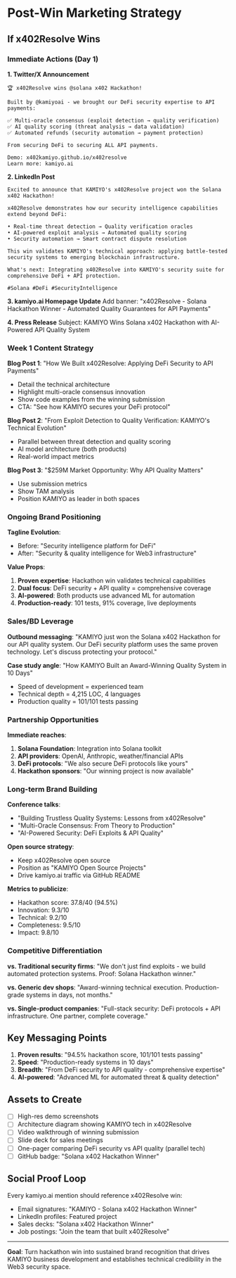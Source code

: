 # Post-Win Marketing Strategy

## If x402Resolve Wins

### Immediate Actions (Day 1)

**1. Twitter/X Announcement**
```
🏆 x402Resolve wins @solana x402 Hackathon!

Built by @kamiyoai - we brought our DeFi security expertise to API payments:

✅ Multi-oracle consensus (exploit detection → quality verification)
✅ AI quality scoring (threat analysis → data validation)
✅ Automated refunds (security automation → payment protection)

From securing DeFi to securing ALL API payments.

Demo: x402kamiyo.github.io/x402resolve
Learn more: kamiyo.ai
```

**2. LinkedIn Post**
```
Excited to announce that KAMIYO's x402Resolve project won the Solana x402 Hackathon!

x402Resolve demonstrates how our security intelligence capabilities extend beyond DeFi:

• Real-time threat detection → Quality verification oracles
• AI-powered exploit analysis → Automated quality scoring
• Security automation → Smart contract dispute resolution

This win validates KAMIYO's technical approach: applying battle-tested security systems to emerging blockchain infrastructure.

What's next: Integrating x402Resolve into KAMIYO's security suite for comprehensive DeFi + API protection.

#Solana #DeFi #SecurityIntelligence
```

**3. kamiyo.ai Homepage Update**
Add banner: "x402Resolve - Solana Hackathon Winner - Automated Quality Guarantees for API Payments"

**4. Press Release**
Subject: KAMIYO Wins Solana x402 Hackathon with AI-Powered API Quality System

### Week 1 Content Strategy

**Blog Post 1**: "How We Built x402Resolve: Applying DeFi Security to API Payments"
- Detail the technical architecture
- Highlight multi-oracle consensus innovation
- Show code examples from the winning submission
- CTA: "See how KAMIYO secures your DeFi protocol"

**Blog Post 2**: "From Exploit Detection to Quality Verification: KAMIYO's Technical Evolution"
- Parallel between threat detection and quality scoring
- AI model architecture (both products)
- Real-world impact metrics

**Blog Post 3**: "$259M Market Opportunity: Why API Quality Matters"
- Use submission metrics
- Show TAM analysis
- Position KAMIYO as leader in both spaces

### Ongoing Brand Positioning

**Tagline Evolution**:
- Before: "Security intelligence platform for DeFi"
- After: "Security & quality intelligence for Web3 infrastructure"

**Value Props**:
1. **Proven expertise**: Hackathon win validates technical capabilities
2. **Dual focus**: DeFi security + API quality = comprehensive coverage
3. **AI-powered**: Both products use advanced ML for automation
4. **Production-ready**: 101 tests, 91% coverage, live deployments

### Sales/BD Leverage

**Outbound messaging**:
"KAMIYO just won the Solana x402 Hackathon for our API quality system. Our DeFi security platform uses the same proven technology. Let's discuss protecting your protocol."

**Case study angle**:
"How KAMIYO Built an Award-Winning Quality System in 10 Days"
- Speed of development = experienced team
- Technical depth = 4,215 LOC, 4 languages
- Production quality = 101/101 tests passing

### Partnership Opportunities

**Immediate reaches**:
1. **Solana Foundation**: Integration into Solana toolkit
2. **API providers**: OpenAI, Anthropic, weather/financial APIs
3. **DeFi protocols**: "We also secure DeFi protocols like yours"
4. **Hackathon sponsors**: "Our winning project is now available"

### Long-term Brand Building

**Conference talks**:
- "Building Trustless Quality Systems: Lessons from x402Resolve"
- "Multi-Oracle Consensus: From Theory to Production"
- "AI-Powered Security: DeFi Exploits & API Quality"

**Open source strategy**:
- Keep x402Resolve open source
- Position as "KAMIYO Open Source Projects"
- Drive kamiyo.ai traffic via GitHub README

**Metrics to publicize**:
- Hackathon score: 37.8/40 (94.5%)
- Innovation: 9.3/10
- Technical: 9.2/10
- Completeness: 9.5/10
- Impact: 9.8/10

### Competitive Differentiation

**vs. Traditional security firms**:
"We don't just find exploits - we build automated protection systems. Proof: Solana Hackathon winner."

**vs. Generic dev shops**:
"Award-winning technical execution. Production-grade systems in days, not months."

**vs. Single-product companies**:
"Full-stack security: DeFi protocols + API infrastructure. One partner, complete coverage."

## Key Messaging Points

1. **Proven results**: "94.5% hackathon score, 101/101 tests passing"
2. **Speed**: "Production-ready systems in 10 days"
3. **Breadth**: "From DeFi security to API quality - comprehensive expertise"
4. **AI-powered**: "Advanced ML for automated threat & quality detection"

## Assets to Create

- [ ] High-res demo screenshots
- [ ] Architecture diagram showing KAMIYO tech in x402Resolve
- [ ] Video walkthrough of winning submission
- [ ] Slide deck for sales meetings
- [ ] One-pager comparing DeFi security vs API quality (parallel tech)
- [ ] GitHub badge: "Solana x402 Hackathon Winner"

## Social Proof Loop

Every kamiyo.ai mention should reference x402Resolve win:
- Email signatures: "KAMIYO - Solana x402 Hackathon Winner"
- LinkedIn profiles: Featured project
- Sales decks: "Solana x402 Hackathon Winner"
- Job postings: "Join the team that built x402Resolve"

---

**Goal**: Turn hackathon win into sustained brand recognition that drives KAMIYO business development and establishes technical credibility in the Web3 security space.
